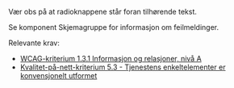 Vær obs på at radioknappene står foran tilhørende tekst.

Se komponent Skjemagruppe for informasjon om feilmeldinger.


Relevante krav:

- [WCAG-kriterium 1.3.1 Informasjon og relasjoner, nivå A](https://uu.difi.no/krav-og-regelverk/wcag-20-standarden/131-informasjon-og-relasjoner-niva)
- [Kvalitet-på-nett-kriterium 5.3 - Tjenestens enkeltelementer er konvensjonelt utformet](https://www.difi.no/fagomrader-og-tjenester/digitalisering-og-samordning/kvalitet-pa-nett/kriteriesett/53-tjenestens-enkeltelementer-er-konvensjonelt-utformet)
